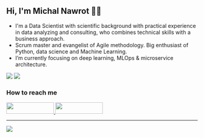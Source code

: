 <!-- README.md based on https://github.com/kennethleungty/kennethleungty/blob/main/README.md -->


## Hi, I'm Michal Nawrot 👋🙂

- I'm a Data Scientist with scientific background with practical experience in data analyzing and consulting, who combines technical skills with a business approach. 
- Scrum master and evangelist of Agile methodology. Big enthusiast of Python, data science and Machine Learning. 
- I’m currently focusing on deep learning, MLOps & microservice architecture.

![](https://komarev.com/ghpvc/?username=michalnawrot&color=blueviolet) ![](https://img.shields.io/static/v1?label=Project+count&message=1&color=5723FA)

<h3> How to reach me </h3>
<div>
    <a href="https://www.linkedin.com/in/michal-nawrot/" target="_blank">
        <img src="https://img.shields.io/badge/LinkedIn-0077B5?style=for-the-badge&logo=linkedin&logoColor=white" height="30" width="125px">
    </a>
    <a href="mailto:michal.nawrot@fuw.edu.pl" target="_blank">
        <img src="https://img.shields.io/badge/Write%20email-EA4335?style=for-the-badge&logo=gmail&logoColor=white" height="30" width="125px">
    </a>
</div>
<hr>

<!-- 
## Portfolio Table of Contents

1. [MLOps](#mlops)
1. [Regression](#regression)
1. [Classification](#classification)
1. [Clustering](#clustering)
1. [Dimension reduction](#dimension-reduction)
1. [Computer vision](#computer-vision)
1. [Natural Language Processing](#natural-language-processing)
1. [Time Series](#time-series)
1. [Recommendation systems](#recommendation-systems)
1. [Statistics](#statistics)
1. [Database Management](#database)
1. [Visualization](#visualization)

    
___
<a name="mlops"></a>
## MLOps - Machine Learning Operations 🛠
| Title | Article | Repo |
| --- | --- | --- |
| First article | [:link:](https://towardsdatascience.com/) | [:link:](https://github.com/MichalNawrot/) |  

___
<a name="regression"></a>
## Regression 📈
| Title | Article | Repo |
| --- | --- | --- |
| First article | [:link:](https://towardsdatascience.com/) | [:link:](https://github.com/MichalNawrot/) |

___
<a name="classification"></a>
## Classification 🌭
| Title | Article | Repo |
| --- | --- | --- |
| First article | [:link:](https://towardsdatascience.com/) | [:link:](https://github.com/MichalNawrot/) |

___
<a name="clustering"></a>
## Clustering 🧩
| Title | Article | Repo |
| --- | --- | --- |
| First article | [:link:](https://towardsdatascience.com/) | [:link:](https://github.com/MichalNawrot/) |

___
<a name="dimension-reduction"></a>
## Dimension reduction 🔨
| Title | Article | Repo |
| --- | --- | --- |
| First article | [:link:](https://towardsdatascience.com/) | [:link:](https://github.com/MichalNawrot/) |

___
<a name="computer-vision"></a>
## Computer Vision 🐈
| Title | Article | Repo |
| --- | --- | --- |
| First article | [:link:](https://towardsdatascience.com/) | [:link:](https://github.com/MichalNawrot/) |
   
___
<a name="natural-language-processing"></a>
## Natural Language Processing 
| Title | Article | Repo |
| --- | --- | --- |
| First article | [:link:](https://towardsdatascience.com/) | [:link:](https://github.com/MichalNawrot/) |  

___
<a name="time-series"></a>
## Time Series ⌚
| Title | Article | Repo |
| --- | --- | --- |
| First article | [:link:](https://towardsdatascience.com/) | [:link:](https://github.com/MichalNawrot/) |  

___
<a name="recommendation-systems"></a>
## Recommendation systems 🤖
| Title | Article | Repo |
| --- | --- | --- |
| First article | [:link:](https://towardsdatascience.com/) | [:link:](https://github.com/MichalNawrot/) |  

___
<a name="statistics"></a>
## Statistics 👨‍🔬
| Title | Article | Repo |
| --- | --- | --- |
| First article | [:link:](https://towardsdatascience.com/) | [:link:](https://github.com/MichalNawrot/) |  

___
<a name="database"></a>
## Database Management 🚣‍♀️
| Title | Article | Repo |
| --- | --- | --- |
| First article | [:link:](https://towardsdatascience.com/) | [:link:](https://github.com/MichalNawrot/) |  


___
<a name="visualization"></a>
## Visualization 📊
| Title | Article | Repo |
| --- | --- | --- |
| First article | [:link:](https://towardsdatascience.com/) | [:link:](https://github.com/MichalNawrot/) |  

___

-->
<!--
<a name=" "></a>
| Title | Article | Repo |
| --- | --- | --- |
| First article | [:link:](article_link) | [:link:](github_link) |
-->
![](https://hit.yhype.me/github/profile?user_id=32450212)
<!-- https://yhype.me/github/profile-views -->

<!-- https://www.profileme.dev -->

<!-- 
Hi ![](https://user-images.githubusercontent.com/18350557/176309783-0785949b-9127-417c-8b55-ab5a4333674e.gif)My name is Peter Parker
====================================================================================================================================

Data Scientist and Machine Leargning Engineer
---------------------------------------------

- I'm a Data Scientist with scientific background with practical experience in data analyzing and consulting, who combines technical skills with a business approach. 
- Scrum master and evangelist of Agile methodology. Big enthusiast of Python, data science and Machine Learning.
- I’m currently focusing on deep learning, MLOps & microservice architecture.


*   🖥️  See my portfolio at [My Portfolio](http://peterparker.github.io)
*   ✉️  You can contact me at [peterparker@hmail.com](mailto:peterparker@hmail.com)
*   🚀  I'm currently working on [Learning How to Learn](http://learning.com)
*   🧠  I'm learning PyTorch MLX Langchain
*   🤝  I'm open to collaborating on Time Series, Vision, LLMs
*   ⚡  Don't

### Skills 
<p align="left">
<a href="https://www.python.org/" target="_blank" rel="noreferrer"><img src="https://raw.githubusercontent.com/danielcranney/readme-generator/main/public/icons/skills/python-colored.svg" width="36" height="36" alt="Python" /></a><a href="https://developer.mozilla.org/en-US/docs/Web/JavaScript" target="_blank" rel="noreferrer"><img src="https://raw.githubusercontent.com/danielcranney/readme-generator/main/public/icons/skills/javascript-colored.svg" width="36" height="36" alt="JavaScript" /></a><a href="https://docs.microsoft.com/en-us/cpp/?view=msvc-170" target="_blank" rel="noreferrer"><img src="https://raw.githubusercontent.com/danielcranney/readme-generator/main/public/icons/skills/cplusplus-colored.svg" width="36" height="36" alt="C++" /></a><a href="https://go.dev/doc/" target="_blank" rel="noreferrer"><img src="https://raw.githubusercontent.com/danielcranney/readme-generator/main/public/icons/skills/go-colored.svg" width="36" height="36" alt="Go" /></a><a href="https://developer.mozilla.org/en-US/docs/Glossary/HTML5" target="_blank" rel="noreferrer"><img src="https://raw.githubusercontent.com/danielcranney/readme-generator/main/public/icons/skills/html5-colored.svg" width="36" height="36" alt="HTML5" /></a><a href="https://www.w3.org/TR/CSS/#css" target="_blank" rel="noreferrer"><img src="https://raw.githubusercontent.com/danielcranney/readme-generator/main/public/icons/skills/css3-colored.svg" width="36" height="36" alt="CSS3" /></a><a href="https://reactjs.org/" target="_blank" rel="noreferrer"><img src="https://raw.githubusercontent.com/danielcranney/readme-generator/main/public/icons/skills/react-colored.svg" width="36" height="36" alt="React" /></a><a href="https://vitejs.dev/" target="_blank" rel="noreferrer"><img src="https://raw.githubusercontent.com/danielcranney/readme-generator/main/public/icons/skills/vite-colored.svg" width="36" height="36" alt="Vite" /></a><a href="https://getbootstrap.com/" target="_blank" rel="noreferrer"><img src="https://raw.githubusercontent.com/danielcranney/readme-generator/main/public/icons/skills/bootstrap-colored.svg" width="36" height="36" alt="Bootstrap" /></a><a href="https://fastapi.tiangolo.com/" target="_blank" rel="noreferrer"><img src="https://raw.githubusercontent.com/danielcranney/readme-generator/main/public/icons/skills/fastapi-colored.svg" width="36" height="36" alt="Fast API" /></a><a href="https://graphql.org/" target="_blank" rel="noreferrer"><img src="https://raw.githubusercontent.com/danielcranney/readme-generator/main/public/icons/skills/graphql-colored.svg" width="36" height="36" alt="GraphQL" /></a><a href="https://www.mongodb.com/" target="_blank" rel="noreferrer"><img src="https://raw.githubusercontent.com/danielcranney/readme-generator/main/public/icons/skills/mongodb-colored.svg" width="36" height="36" alt="MongoDB" /></a><a href="https://www.postgresql.org/" target="_blank" rel="noreferrer"><img src="https://raw.githubusercontent.com/danielcranney/readme-generator/main/public/icons/skills/postgresql-colored.svg" width="36" height="36" alt="PostgreSQL" /></a><a href="https://flask.palletsprojects.com/en/2.0.x/" target="_blank" rel="noreferrer"><img src="https://raw.githubusercontent.com/danielcranney/readme-generator/main/public/icons/skills/flask-colored.svg" width="36" height="36" alt="Flask" /></a><a href="https://www.djangoproject.com/" target="_blank" rel="noreferrer"><img src="https://raw.githubusercontent.com/danielcranney/readme-generator/main/public/icons/skills/django-colored.svg" width="36" height="36" alt="Django" /></a><a href="https://aws.amazon.com" target="_blank" rel="noreferrer"><img src="https://raw.githubusercontent.com/danielcranney/readme-generator/main/public/icons/skills/aws-colored.svg" width="36" height="36" alt="Amazon Web Services" /></a><a href="https://www.blender.org/" target="_blank" rel="noreferrer"><img src="https://raw.githubusercontent.com/danielcranney/readme-generator/main/public/icons/skills/blender-colored.svg" width="36" height="36" alt="Blender" /></a><a href="https://www.docker.com/" target="_blank" rel="noreferrer"><img src="https://raw.githubusercontent.com/danielcranney/readme-generator/main/public/icons/skills/docker-colored.svg" width="36" height="36" alt="Docker" /></a><a href="https://www.linux.org" target="_blank" rel="noreferrer"><img src="https://raw.githubusercontent.com/danielcranney/readme-generator/main/public/icons/skills/linux-colored.svg" width="36" height="36" alt="Linux" /></a><a href="https://pytorch.org/" target="_blank" rel="noreferrer"><img src="https://raw.githubusercontent.com/danielcranney/readme-generator/main/public/icons/skills/pytorch-colored.svg" width="36" height="36" alt="PyTorch" /></a><a href="https://www.adobe.com/uk/products/premiere.html" target="_blank" rel="noreferrer"><img src="https://raw.githubusercontent.com/danielcranney/readme-generator/main/public/icons/skills/premierepro-colored.svg" width="36" height="36" alt="Premiere Pro" /></a><a href="https://www.adobe.com/uk/products/photoshop.html" target="_blank" rel="noreferrer"><img src="https://raw.githubusercontent.com/danielcranney/readme-generator/main/public/icons/skills/photoshop-colored.svg" width="36" height="36" alt="Photoshop" /></a><a href="https://www.adobe.com/uk/products/aftereffects.html" target="_blank" rel="noreferrer"><img src="https://raw.githubusercontent.com/danielcranney/readme-generator/main/public/icons/skills/aftereffects-colored.svg" width="36" height="36" alt="After Effects" /></a><a href="https://www.figma.com/" target="_blank" rel="noreferrer"><img src="https://raw.githubusercontent.com/danielcranney/readme-generator/main/public/icons/skills/figma-colored.svg" width="36" height="36" alt="Figma" /></a><a href="https://cloud.google.com/" target="_blank" rel="noreferrer"><img src="https://raw.githubusercontent.com/danielcranney/readme-generator/main/public/icons/skills/googlecloud-colored.svg" width="36" height="36" alt="Google Cloud" /></a>
                    </p>
                    

### Socials
                  
<p align="left"> <a href="https://www.github.com/peterparker" target="_blank" rel="noreferrer"> <picture> <source media="(prefers-color-scheme: dark)" srcset="https://raw.githubusercontent.com/danielcranney/readme-generator/main/public/icons/socials/github-dark.svg" /> <source media="(prefers-color-scheme: light)" srcset="https://raw.githubusercontent.com/danielcranney/readme-generator/main/public/icons/socials/github.svg" /> <img src="https://raw.githubusercontent.com/danielcranney/readme-generator/main/public/icons/socials/github.svg" width="32" height="32" /> </picture> </a> <a href="https://www.linkedin.com/in/peterparker" target="_blank" rel="noreferrer"> <picture> <source media="(prefers-color-scheme: dark)" srcset="https://raw.githubusercontent.com/danielcranney/readme-generator/main/public/icons/socials/linkedin-dark.svg" /> <source media="(prefers-color-scheme: light)" srcset="https://raw.githubusercontent.com/danielcranney/readme-generator/main/public/icons/socials/linkedin.svg" /> <img src="https://raw.githubusercontent.com/danielcranney/readme-generator/main/public/icons/socials/linkedin.svg" width="32" height="32" /> </picture> </a> <a href="https://www.x.com/peterparker" target="_blank" rel="noreferrer"> <picture> <source media="(prefers-color-scheme: dark)" srcset="https://raw.githubusercontent.com/danielcranney/readme-generator/main/public/icons/socials/twitter-dark.svg" /> <source media="(prefers-color-scheme: light)" srcset="https://raw.githubusercontent.com/danielcranney/readme-generator/main/public/icons/socials/twitter.svg" /> <img src="https://raw.githubusercontent.com/danielcranney/readme-generator/main/public/icons/socials/twitter.svg" width="32" height="32" /> </picture> </a></p>

### Badges

<b>My GitHub Stats</b>

<a href="http://www.github.com/peterparker"><img src="https://github-readme-stats.vercel.app/api?username=peterparker&show_icons=true&hide=&count_private=true&title_color=0891b2&text_color=ffffff&icon_color=0891b2&bg_color=1c1917&hide_border=true&show_icons=true" alt="peterparker's GitHub stats" /></a>

<a href="http://www.github.com/peterparker"><img src="https://github-readme-streak-stats.herokuapp.com/?user=peterparker&stroke=ffffff&background=1c1917&ring=0891b2&fire=0891b2&currStreakNum=ffffff&currStreakLabel=0891b2&sideNums=ffffff&sideLabels=ffffff&dates=ffffff&hide_border=true" /></a>

<a href="http://www.github.com/peterparker"><img src="https://github-readme-activity-graph.cyclic.app/graph?username=peterparker&bg_color=1c1917&color=ffffff&line=0891b2&point=ffffff&area_color=1c1917&area=true&hide_border=true&custom_title=GitHub%20Commits%20Graph" alt="GitHub Commits Graph" /></a>

<a href="https://github.com/peterparker" align="left"><img src="https://github-readme-stats.vercel.app/api/top-langs/?username=peterparker&langs_count=10&title_color=0891b2&text_color=ffffff&icon_color=0891b2&bg_color=1c1917&hide_border=true&locale=en&custom_title=Top%20%Languages" alt="Top Languages" /></a>

<b>Top Repositories</b>

<div width="100%" align="center"></div><br /><br /><br /><br /><br /><br /><br />

-->
